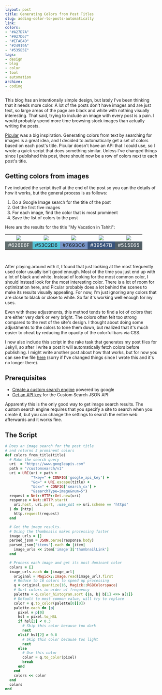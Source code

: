 ```yaml
---
layout: post
title: Generating Colors from Post Titles
slug: adding-color-to-posts-automatically
link:
colors:
- "#A27D7A"
- "#927D67"
- "#EFAB4D"
- "#24919A"
- "#535E5E"
tags:
- design
- blog
- color
- tool
- automation
archive:
- coding
---
```


This blog has an intentionally simple design, but lately I've been thinking that it needs more color. A lot of the posts don't have images and are just text, so large areas of the page are black and white with nothing visually interesting. That said, trying to include an image with every post is a pain. I would probably spend more time browsing stock images than actually writing the posts.

[Picular](https://picular.co) was a big inspiration. Generating colors from text by searching for images is a great idea, and I decided to automatically get a set of colors based on each post's title. Picular doesn't have an API that I could use, so I wrote a quick script that does something similar. Unless I've changed things since I published this post, there should now be a row of colors next to each post's title.

<!-- more -->

## Getting colors from images

I've included the script itself at the end of the post so you can the details of how it works, but the general process is as follows:

1. Do a Google Image search for the title of the post
2. Get the first five images
3. For each image, find the color that is most prominent
4. Save the list of colors to the post

Here are the results for the title "My Vacation in Tahiti":

<table>
  <tr>
    <td style="text-align:center"><img src="{{ site.url }}/assets/images/tahiti1.jpg" /></td>
    <td style="text-align:center"><img src="{{ site.url }}/assets/images/tahiti2.jpg" /></td>
    <td style="text-align:center"><img src="{{ site.url }}/assets/images/tahiti3.jpg" /></td>
    <td style="text-align:center"><img src="{{ site.url }}/assets/images/tahiti4.jpg" /></td>
    <td style="text-align:center"><img src="{{ site.url }}/assets/images/tahiti5.jpg" /></td>
  </tr>
  <tr>
    <td style="width:20%;text-align:center;background-color:#626E6F;color:white">#626E6F</td>
    <td style="width:20%;text-align:center;background-color:#53C2D6">#53C2D6</td>
    <td style="width:20%;text-align:center;background-color:#7693C6">#7693C6</td>
    <td style="width:20%;text-align:center;background-color:#39547B;color:white">#39547B</td>
    <td style="width:20%;text-align:center;background-color:#515E65;color:white">#515E65</td>
  </tr>
</table>
<br />


After playing around with it, I found that just looking at the most frequently used color usually isn't good enough. Most of the time you just end up with a lot of black and white. Instead of looking for the most common color, I should instead look for the most interesting color. There is a lot of room for optimization here, and Picular probably does a lot behind the scenes to make its results visually appealing. For now, I'm just ignoring any colors that are close to black or close to white. So far it's working well enough for my uses.

Even with these adjustments, this method tends to find a lot of colors that are either very dark or very bright. The colors often felt too strong compared to the rest of the site's design. I thought about doing some adjustments to the colors to tone them down, but realized that it's much easier to cheat by reducing the opacity of the colorful bars via CSS.

I now also include this script in the rake task that generates my post files for Jekyll, so after I write a post it will automatically fetch colors before publishing. I might write another post about how that works, but for now you can see the file [here](https://github.com/aonsager/aonsager.github.io/blob/master/Rakefile) (sorry if I've changed things since I wrote this and it's no longer there).

## Prerequisites

- [Create a custom search engine](https://cse.google.com/cse/create/new) powered by google
- [Get an API key](https://developers.google.com/custom-search/v1/overview) for the Custom Search JSON API

Apparently this is the only good way to get image search results. The custom search engine requires that you specify a site to search when you create it, but you can change the settings to search the entire web afterwards and it works fine.

## The Script

```ruby
# Does an image search for the post title
# and returns 5 prominent colors
def colors_from_title(title)
  # Make the search query
  uri  = "https://www.googleapis.com"
  path = "/customsearch/v1"
  uri = URI(uri + path +
            "?key=" + CONFIG['google_api_key'] +
            "&q=" + URI.escape(title) +
            "&cx=" + CONFIG['search_cx'] +
            "&searchType=image&num=5")
  request = Net::HTTP::Get.new(uri)
  response = Net::HTTP.start(
    uri.host, uri.port, :use_ssl => uri.scheme == 'https'
  ) do |http|
    http.request(request)
  end

  # Get the image results.
  # Using the thumbnails makes processing faster
  image_urls = []
  parsed_json = JSON.parse(response.body)
  parsed_json['items'].each do |item|
    image_urls << item['image']['thumbnailLink']
  end

  # Process each image and get its most dominant color
  colors = []
  image_urls.each do |image_url|
    original = Magick::Image.read(image_url).first
    # Reduce to 16 colors to speed up processing
    q = original.quantize(16, Magick::RGBColorspace)
    # Sort colors in order of frequency
    palette = q.color_histogram.sort {|a, b| b[1] <=> a[1]}
    # Default to most common value, will try to replace
    color = q.to_color(palette[0][0])
    palette.each do |p|
      pixel = p[0]
      hsl = pixel.to_HSL
      if hsl[2] < 0.3
        # Skip this color because too dark
        next
      elsif hsl[2] > 0.8
        # Skip this color because too light
        next
      else
        # Use this color
        color = q.to_color(pixel)
        break
      end
    end
    colors << color
  end
  colors
end
```
